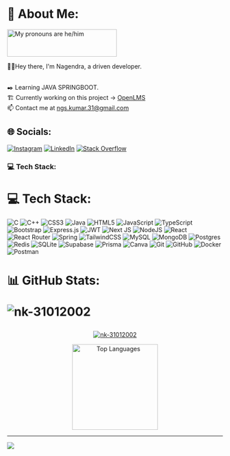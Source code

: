 # 💫 About Me:


<a href="https://pronouns.vercel.app" title="Garvit Chittora">
  <img src="https://pronouns.vercel.app/he/him?gradient=grapefruit%20sunset" width="256" height="64" alt="My pronouns are he/him">
</a>


🙋‍♂️Hey there, I'm Nagendra, a driven developer.

<br>✒️ Learning JAVA SPRINGBOOT.
<br>🏗️ Currently working on this project -> [OpenLMS](https://github.com/nk-31012002/OpenLMS)
<br>📫 Contact me at ngs.kumar.31@gmail.com


## 🌐 Socials:
[![Instagram](https://img.shields.io/badge/Instagram-%23E4405F.svg?logo=Instagram&logoColor=white)](https://instagram.com/nk_31017) [![LinkedIn](https://img.shields.io/badge/LinedIn-%230077B5.svg?logo=linkedin&logoColor=white)](https://linkedin.com/in/nag1) [![Stack Overflow](https://img.shields.io/badge/-Stackoverflow-FE7A16?logo=stack-overflow&logoColor=white)](https://stackoverflow.com/users/xaviour) 

### 💻 Tech Stack:
# 💻 Tech Stack:
![C](https://img.shields.io/badge/c-%2300599C.svg?logo=c&logoColor=white) ![C++](https://img.shields.io/badge/c++-%2300599C.svg?logo=c%2B%2B&logoColor=white) ![CSS3](https://img.shields.io/badge/css3-%231572B6.svg?logo=css3&logoColor=white) ![Java](https://img.shields.io/badge/java-%23ED8B00.svg?logo=openjdk&logoColor=white) ![HTML5](https://img.shields.io/badge/html5-%23E34F26.svg?logo=html5&logoColor=white)
![JavaScript](https://img.shields.io/badge/javascript-%23323330.svg?logo=javascript&logoColor=%23F7DF1E) ![TypeScript](https://img.shields.io/badge/typescript-%23007ACC.svg?logo=typescript&logoColor=white) ![Bootstrap](https://img.shields.io/badge/bootstrap-%238511FA.svg?logo=bootstrap&logoColor=white) ![Express.js](https://img.shields.io/badge/express.js-%23404d59.svg?logo=express&logoColor=%2361DAFB)
![JWT](https://img.shields.io/badge/JWT-black?logo=JSON%20web%20tokens&logoColor=white) ![Next JS](https://img.shields.io/badge/Next-black?logo=next.js&logoColor=white) ![NodeJS](https://img.shields.io/badge/node.js-6DA55F?logo=node.js&logoColor=white) ![React](https://img.shields.io/badge/react-%2320232a.svg?logo=react&logoColor=%2361DAFB) ![React Router](https://img.shields.io/badge/React_Router-CA4245?logo=react-router&logoColor=white) ![Spring](https://img.shields.io/badge/spring-%236DB33F.svg?logo=spring&logoColor=white)
![TailwindCSS](https://img.shields.io/badge/tailwindcss-%2338B2AC.svg?logo=tailwind-css&logoColor=white) ![MySQL](https://img.shields.io/badge/mysql-4479A1.svg?logo=mysql&logoColor=white) ![MongoDB](https://img.shields.io/badge/MongoDB-%234ea94b.svg?logo=mongodb&logoColor=white)
![Postgres](https://img.shields.io/badge/postgres-%23316192.svg?logo=postgresql&logoColor=white) ![Redis](https://img.shields.io/badge/redis-%23DD0031.svg?logo=redis&logoColor=white) ![SQLite](https://img.shields.io/badge/sqlite-%2307405e.svg?logo=sqlite&logoColor=white)
![Supabase](https://img.shields.io/badge/Supabase-3ECF8E?logo=supabase&logoColor=white) ![Prisma](https://img.shields.io/badge/Prisma-3982CE?logo=Prisma&logoColor=white) ![Canva](https://img.shields.io/badge/Canva-%2300C4CC.svg?logo=Canva&logoColor=white) ![Git](https://img.shields.io/badge/git-%23F05033.svg?logo=git&logoColor=white) ![GitHub](https://img.shields.io/badge/github-%23121011.svg?logo=github&logoColor=white)
![Docker](https://img.shields.io/badge/docker-%230db7ed.svg?logo=docker&logoColor=white) ![Postman](https://img.shields.io/badge/Postman-FF6C37?logo=postman&logoColor=white)

# 📊 GitHub Stats: <p align="left"> <img src="https://komarev.com/ghpvc/?username=nk-31012002&label=Profile%20views&color=0e75b6&style=flat" alt="nk-31012002" /> </p>
<p align="center">
  <a href="https://github.com/ryo-ma/github-profile-trophy">
    <img src="https://github-profile-trophy.vercel.app/?username=nk-31012002&theme=nord&row=1&column=5" alt="nk-31012002" />
  </a>
</p>

<p align="center">
  <img src="https://github-readme-stats.vercel.app/api/top-langs/?username=nk-31012002&theme=nord&hide_border=false&include_all_commits=false&count_private=false&layout=compact" alt="Top Languages" height="200" />
  
</p>



---
[![](https://visitcount.itsvg.in/api?id=nk-31012002&icon=0&color=0)](https://visitcount.itsvg.in)

<!-- Proudly created with GPRM ( https://gprm.itsvg.in ) -->

